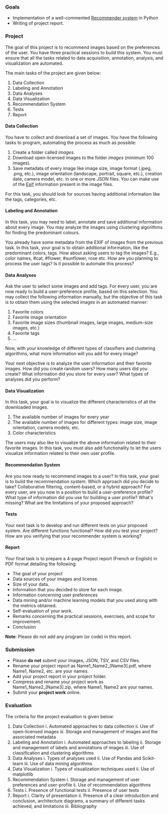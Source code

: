 ### Goals

-   Implementation of a well-commented [Recommender system](https://en.wikipedia.org/wiki/Recommender_system) in Python
-   Writing of project report.

### Project


The goal of this project is to recommend images based on the preferences
of the user. You have three practical sessions to build this system. You
must ensure that all the tasks related to data acquisition, annotation,
analysis, and visualization are automated.

The main tasks of the project are given below:

1.  Data Collection
2.  Labeling and Annotation
3.  Data Analyses
4.  Data Visualization
5.  Recommendation System
6.  Tests
7.  Report

#### Data Collection

You have to collect and download a set of images. You have the following
tasks to program, automating the process as much as possible:

1.  Create a folder called *images*.
2.  Download open-licensed images to the folder *images* (minimum 100
    images).
3.  Save metadata of every image like image size, image format (.jpeg,
    .png, etc.), image orientation (landscape, portrait, square, etc.),
    creation date, camera model, etc. in one or more JSON files. You can
    make use of the [Exif](https://en.wikipedia.org/wiki/Exif)
    information present in the image files.

For this task, you should look for sources having additional information
like the tags, categories, etc.

#### Labeling and Annotation

In this task, you may need to label, annotate and save additional
information about every image. You may analyze the images using
clustering algorithms for finding the predominant colours.

You already have some metadata from the EXIF of images from the previous
task. In this task, your goal is to obtain additional information, like
the predominant colors, tags. How about asking users to tag the images?
E.g., color names, \#cat, \#flower, \#sunflower, rose etc. How are you
planning to process the user tags? Is it possible to automate this
process?

#### Data Analyses

Ask the user to select some images and add tags. For every user, you are
now ready to build a user-preference profile, based on this selection.
You may collect the following information manually, but the objective of
this task is to obtain them using the selected images in an automated
manner:

1.  Favorite colors
2.  Favorite image orientation
3.  Favorite image sizes (thumbnail images, large images, medium-size
    images, etc.)
4.  Favorite tags
5.  \...

Now, with your knowledge of different types of classifiers and
clustering algorithms, what more information will you add for every
image?

Your next objective is to analyze the user information and their
favorite images. How did you create random users? How many users did you
create? What information did you store for every user? What types of
analyses did you perform?

#### Data Visualization

In this task, your goal is to visualize the different characteristics of
all the downloaded images.

1.  The available number of images for every year
2.  The available number of images for different types: image size,
    image orientation, camera models, etc.
3.  Color characteristics

The users may also like to visualize the above information related to
their favorite images. In this task, you must also add functionality to
let the users visualize information related to their own user profile.

#### Recommendation System

Are you now ready to recommend images to a user? In this task, your goal
is to build the recommendation system. Which approach did you decide to
take? Collaborative filtering, content-based, or a hybrid approach? For
every user, are you now in a position to build a user-preference
profile? What type of information did you use for building a user
profile? What\'s missing? What are the limitations of your proposed
approach?

#### Tests

Your next task is to develop and run different tests on your proposed
system. Are different functions functional? How did you test your
project? How are you verifying that your recommender system is working?

#### Report

Your final task is to prepare a 4-page Project report (French or
English) in PDF format detailing the following:

-   The goal of your project
-   Data sources of your images and license.
-   Size of your data.
-   Information that you decided to store for each image.
-   Information concerning user preferences
-   Data mining and/or machine learning models that you used along with
    the metrics obtained.
-   Self-evaluation of your work.
-   Remarks concerning the practical sessions, exercises, and scope for
    improvement.
-   Conclusion

**Note**: Please do not add any program (or code) in this report.


### Submission


-   Please **do not** submit your images, JSON, TSV, and CSV files.
-   Rename your project report as Name1\_Name2\_\[Name3\].pdf, where
    Name1, Name2, etc. are your names.
-   Add your project report in your project folder.
-   Compress and rename your project work as
    Name1\_Name2\_\[Name3\].zip, where Name1, Name2 are your names.
-   Submit your **project work** online.


### Evaluation


The criteria for the project evaluation is given below:

1.  Data Collection
    i.  Automated approaches to data collection
    ii. Use of open-licensed images
    iii. Storage and management of images and the associated metadata
2.  Labeling and Annotation
    i.  Automated approaches to labeling
    ii. Storage and management of labels and annotations of images
    iii. Use of classification and clustering algorithms
3.  Data Analyses
    i.  Types of analyses used
    ii. Use of Pandas and Scikit-learn
    iii. Use of data mining algorithms
4.  Data Visualization
    i.  Types of visualization techniques used
    ii. Use of matplotlib
5.  Recommendation System
    i.  Storage and management of user preferences and user-profile
    ii. Use of recommendation algorithms
6.  Tests
    i.  Presence of functional tests
    ii. Presence of user tests
7.  Report
    i.  Clarity of presentation
    ii. Presence of a clear introduction and conclusion, architecture
        diagrams, a summary of different tasks achieved, and limitations
    iii. Bibliography



